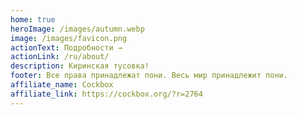 ```yaml
---
home: true
heroImage: /images/autumn.webp
image: /images/favicon.png
actionText: Подробности →
actionLink: /ru/about/
description: Киринская тусовка!
footer: Все права принадлежат пони. Весь мир принадлежит пони.
affiliate_name: Cockbox
affiliate_link: https://cockbox.org/?r=2764
---
```

